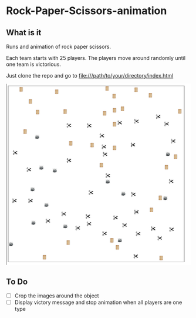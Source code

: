 # Rock-Paper-Scissors-animation

## What is it

Runs and animation of rock paper scissors. 

Each team starts with 25 players. The players move around randomly until one team is victorious. 

Just clone the repo and go to <file:///path/to/your/directory/index.html>

![image of game play](./game_running.png)


## To Do

- [ ] Crop the images around the object
- [ ] Display victory message and stop animation when all players are one type
